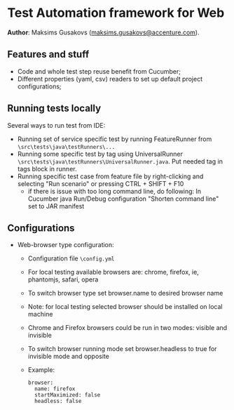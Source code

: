 # Test Automation framework for Web
**Author**: Maksims Gusakovs (maksims.gusakovs@accenture.com).

## Features and stuff
* Code and whole test step reuse benefit from Cucumber;
* Different properties (yaml, csv) readers to set up default project configurations;

## Running tests locally
Several ways to run test from IDE:
* Running set of service specific test by running FeatureRunner from `\src\tests\java\testRunners\...`
* Running some specific test by tag using UniversalRunner `\src\tests\java\testRunners\UniversalRunner.java`. Put needed tag in tags block in runner.
* Running specific test case from feature file by right-clicking and selecting "Run scenario" or pressing CTRL + SHIFT + F10
    * if there is issue with too long command line, do following:
        In Cucumber java Run/Debug configuration "Shorten command line" set to JAR manifest

## Configurations
* Web-browser type configuration:
    * Configuration file `\config.yml`
    * For local testing available browsers are: chrome, firefox, ie, phantomjs, safari, opera
    * To switch browser type set browser.name to desired browser name
    * Note: for local testing selected browser should be installed on local machine
    * Chrome and Firefox browsers could be run in two modes: visible and invisible
    * To switch browser running mode set browser.headless to true for invisible mode and opposite
    * Example:

          browser:
            name: firefox
            startMaximized: false
            headless: false
